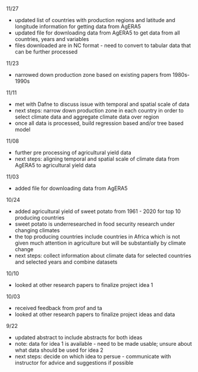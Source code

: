 11/27
- updated list of countries with production regions and latitude and longitude information for getting data from AgERA5
- updated file for downloading data from AgERA5 to get data from all countries, years and variables
- files downloaded are in NC format - need to convert to tabular data that can be further processed 

11/23
- narrowed down production zone based on existing papers from 1980s-1990s


11/11
- met with Dafne to discuss issue with temporal and spatial scale of data
- next steps: narrow down production zone in each country in order to select climate data and aggregate climate data over region 
- once all data is processed, build regression based and/or tree based model


11/08
- further pre processing of agricultural yield data
- next steps: aligning temporal and spatial scale of climate data from AgERA5 to agricultural yield data


11/03
- added file for downloading data from AgERA5


10/24
- added agricultural yield of sweet potato from 1961 - 2020 for top 10 producing countries
- sweet potato is underresearched in food security research under changing climates
- the top producing countries include countries in Africa which is not given much attention in agriculture but will be substantially by climate change
- next steps: collect information about climate data for selected countries and selected years and combine datasets


10/10

- looked at other research papers to finalize project idea 1

10/03

- received feedback from prof and ta
- looked at other research papers to finalize project ideas and data 


9/22

- updated abstract to include abstracts for both ideas
- note: data for idea 1 is available - need to be made usable; unsure about what data should be used for idea 2
- next steps: decide on which idea to persue - communicate with instructor for advice and suggestions if possible
